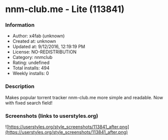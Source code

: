 # nnm-club.me - Lite (113841)

### Information
- Author: x4fab (unknown)
- Created at: unknown
- Updated at: 9/12/2016, 12:19:19 PM
- License: NO-REDISTRIBUTION
- Category: nnmclub
- Rating: undefined
- Total installs: 494
- Weekly installs: 0


### Description
Makes popular torrent tracker nnm-club.me more simple and readable. Now with fixed search field!


### Screenshots (links to userstyles.org)
![https://userstyles.org/style_screenshots/113841_after.png](https://userstyles.org/style_screenshots/113841_after.png)



